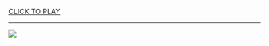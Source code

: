 
<a href="https://premium76.site?title=buildnow_gg_unblocked_games&ref=13M">CLICK TO PLAY</a></h3>
<hr>

<a href="https://premium76.site?title=buildnow_gg_unblocked_games&ref=13M"><img src="https://clearcache.store/games.png"></a>


